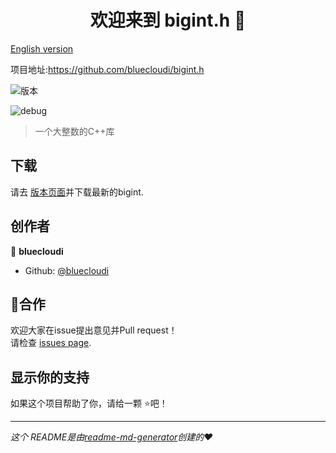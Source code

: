 <h1 align="center">欢迎来到 bigint.h 👋</h1>

[English version](http://github.com/bluecloudi/bigint.h/blob/dev/README-en.md)

项目地址:https://github.com/bluecloudi/bigint.h

<p>
  <img alt="版本" src="https://img.shields.io/badge/version-1.0.0-blue.svg?cacheSeconds=2592000" />
</p>

![debug](https://img.shields.io/badge/debug-100%25-blue)

>  一个大整数的C++库

## 下载

请去 [版本页面](https://github.com/bluecloudi/bigint.h/releases)并下载最新的bigint.

## 创作者

👤 **bluecloudi**

* Github: [@bluecloudi](https://github.com/bluecloudi)

## 🤝合作

欢迎大家在issue提出意见并Pull request！<br />请检查 [issues page](https://github.com/bluecloudi/bigint.h/issues).

## 显示你的支持

如果这个项目帮助了你，请给一颗 ⭐️吧！

***
_这个 README是由[readme-md-generator](https://github.com/kefranabg/readme-md-generator)创建的❤️_
